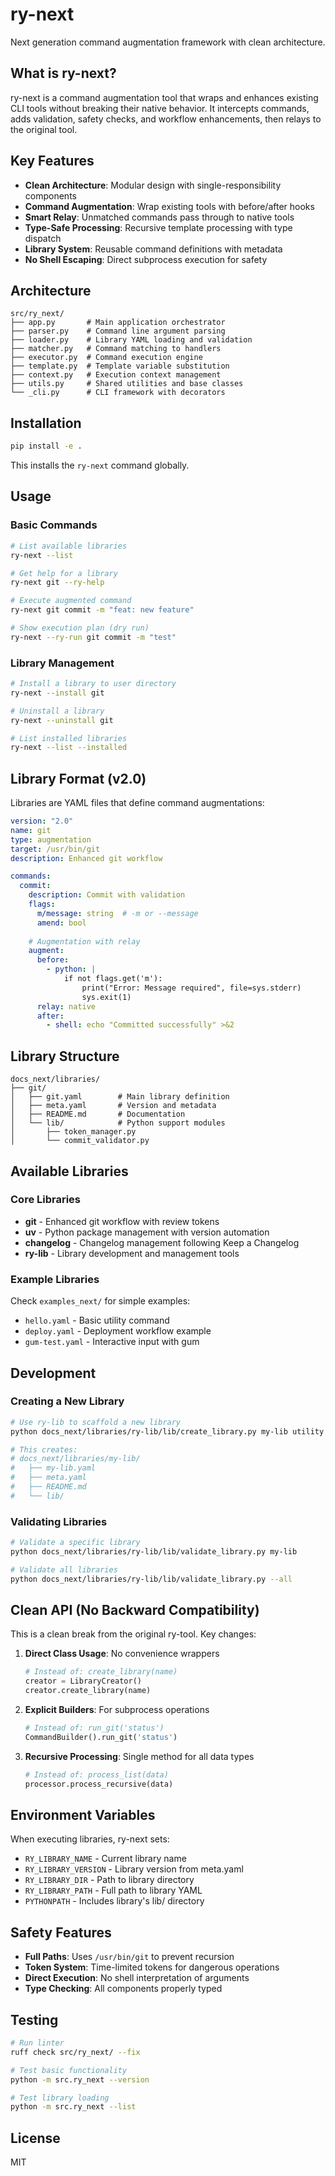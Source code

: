 # ry-next

Next generation command augmentation framework with clean architecture.

## What is ry-next?

ry-next is a command augmentation tool that wraps and enhances existing CLI tools without breaking their native behavior. It intercepts commands, adds validation, safety checks, and workflow enhancements, then relays to the original tool.

## Key Features

- **Clean Architecture**: Modular design with single-responsibility components
- **Command Augmentation**: Wrap existing tools with before/after hooks
- **Smart Relay**: Unmatched commands pass through to native tools
- **Type-Safe Processing**: Recursive template processing with type dispatch
- **Library System**: Reusable command definitions with metadata
- **No Shell Escaping**: Direct subprocess execution for safety

## Architecture

```
src/ry_next/
├── app.py       # Main application orchestrator
├── parser.py    # Command line argument parsing  
├── loader.py    # Library YAML loading and validation
├── matcher.py   # Command matching to handlers
├── executor.py  # Command execution engine
├── template.py  # Template variable substitution
├── context.py   # Execution context management
├── utils.py     # Shared utilities and base classes
└── _cli.py      # CLI framework with decorators
```

## Installation

```bash
pip install -e .
```

This installs the `ry-next` command globally.

## Usage

### Basic Commands

```bash
# List available libraries
ry-next --list

# Get help for a library
ry-next git --ry-help

# Execute augmented command
ry-next git commit -m "feat: new feature"

# Show execution plan (dry run)
ry-next --ry-run git commit -m "test"
```

### Library Management

```bash
# Install a library to user directory
ry-next --install git

# Uninstall a library
ry-next --uninstall git

# List installed libraries
ry-next --list --installed
```

## Library Format (v2.0)

Libraries are YAML files that define command augmentations:

```yaml
version: "2.0"
name: git
type: augmentation
target: /usr/bin/git
description: Enhanced git workflow

commands:
  commit:
    description: Commit with validation
    flags:
      m/message: string  # -m or --message
      amend: bool
    
    # Augmentation with relay
    augment:
      before:
        - python: |
            if not flags.get('m'):
                print("Error: Message required", file=sys.stderr)
                sys.exit(1)
      relay: native
      after:
        - shell: echo "Committed successfully" >&2
```

## Library Structure

```
docs_next/libraries/
├── git/
│   ├── git.yaml        # Main library definition
│   ├── meta.yaml       # Version and metadata
│   ├── README.md       # Documentation
│   └── lib/            # Python support modules
│       ├── token_manager.py
│       └── commit_validator.py
```

## Available Libraries

### Core Libraries

- **git** - Enhanced git workflow with review tokens
- **uv** - Python package management with version automation
- **changelog** - Changelog management following Keep a Changelog
- **ry-lib** - Library development and management tools

### Example Libraries

Check `examples_next/` for simple examples:
- `hello.yaml` - Basic utility command
- `deploy.yaml` - Deployment workflow example
- `gum-test.yaml` - Interactive input with gum

## Development

### Creating a New Library

```bash
# Use ry-lib to scaffold a new library
python docs_next/libraries/ry-lib/lib/create_library.py my-lib utility

# This creates:
# docs_next/libraries/my-lib/
#   ├── my-lib.yaml
#   ├── meta.yaml
#   ├── README.md
#   └── lib/
```

### Validating Libraries

```bash
# Validate a specific library
python docs_next/libraries/ry-lib/lib/validate_library.py my-lib

# Validate all libraries
python docs_next/libraries/ry-lib/lib/validate_library.py --all
```

## Clean API (No Backward Compatibility)

This is a clean break from the original ry-tool. Key changes:

1. **Direct Class Usage**: No convenience wrappers
   ```python
   # Instead of: create_library(name)
   creator = LibraryCreator()
   creator.create_library(name)
   ```

2. **Explicit Builders**: For subprocess operations
   ```python
   # Instead of: run_git('status')
   CommandBuilder().run_git('status')
   ```

3. **Recursive Processing**: Single method for all data types
   ```python
   # Instead of: process_list(data)
   processor.process_recursive(data)
   ```

## Environment Variables

When executing libraries, ry-next sets:

- `RY_LIBRARY_NAME` - Current library name
- `RY_LIBRARY_VERSION` - Library version from meta.yaml
- `RY_LIBRARY_DIR` - Path to library directory
- `RY_LIBRARY_PATH` - Full path to library YAML
- `PYTHONPATH` - Includes library's lib/ directory

## Safety Features

- **Full Paths**: Uses `/usr/bin/git` to prevent recursion
- **Token System**: Time-limited tokens for dangerous operations
- **Direct Execution**: No shell interpretation of arguments
- **Type Checking**: All components properly typed

## Testing

```bash
# Run linter
ruff check src/ry_next/ --fix

# Test basic functionality
python -m src.ry_next --version

# Test library loading
python -m src.ry_next --list
```

## License

MIT